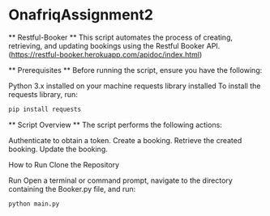 # OnafriqAssignment2
** Restful-Booker **
This script automates the process of creating, retrieving, and updating bookings using the Restful Booker API. (https://restful-booker.herokuapp.com/apidoc/index.html)

** Prerequisites **
Before running the script, ensure you have the following:

Python 3.x installed on your machine
requests library installed
To install the requests library, run:

```sh
pip install requests
```
** Script Overview **
The script performs the following actions:

Authenticate to obtain a token.
Create a booking.
Retrieve the created booking.
Update the booking.

How to Run
Clone the Repository 

Run 
Open a terminal or command prompt, navigate to the directory containing the Booker.py file, and run:
```sh
python main.py

